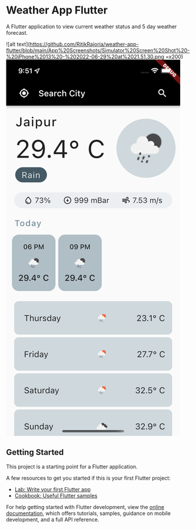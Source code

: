 # Weather App Flutter

A Flutter application to view current weather status and 5 day weather forecast.


![alt text](https://github.com/RitikRajoria/weather-app-flutter/blob/main/App%20Screenshots/Simulator%20Screen%20Shot%20-%20iPhone%2013%20-%202022-06-29%20at%2021.51.30.png =x200)
![alt text](https://github.com/RitikRajoria/weather-app-flutter/blob/main/App%20Screenshots/Simulator%20Screen%20Shot%20-%20iPhone%2013%20-%202022-06-29%20at%2021.51.30.png)

## Getting Started

This project is a starting point for a Flutter application.

A few resources to get you started if this is your first Flutter project:

- [Lab: Write your first Flutter app](https://docs.flutter.dev/get-started/codelab)
- [Cookbook: Useful Flutter samples](https://docs.flutter.dev/cookbook)

For help getting started with Flutter development, view the
[online documentation](https://docs.flutter.dev/), which offers tutorials,
samples, guidance on mobile development, and a full API reference.
